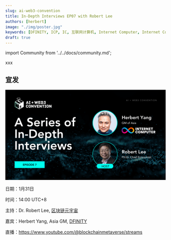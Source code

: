 ```yaml
---
slug: ai-web3-convention
title: In-Depth Interviews EP07 with Robert Lee
authors: [herbert]
image: "./img/poster.jpg"
keywords: [DFINITY, ICP, IC, 互联网计算机, Internet Computer, Internet Computer Protocol, Web3, Crypto, Blockchain, 区块链, 加密货币, DApp, 去中心化, 去中心化应用, developer, Herbert Yang, Robert Lee, AI, Australia]
draft: true
---
```


import Community from '../../docs/community.md';

xxx

<!--truncate-->

## 宣发

![poster](./img/poster.jpg)

日期：1月31日

时间：14:00 UTC+8

主持：Dr. Robert Lee, [区块链元宇宙](https://www.youtube.com/@blockchainmetaverse/streams)

嘉宾：Herbert Yang, Asia GM, [DFINITY](https://twitter.com/dfinity)

直播：https://www.youtube.com/@blockchainmetaverse/streams

<Community />